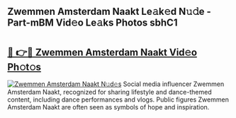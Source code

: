 ## Zwemmen Amsterdam Naakt Le𝚊k𝚎d N𝚞𝚍e - Part-mBM Vid𝚎o Le𝚊ks Photos sbhC1

# <h2><a href="http://fbaoe45.evod.top/?m=Zwemmen+Amsterdam+Naakt">🔗 👉🔴 Zwemmen Amsterdam Naakt Vid𝚎o Ph𝚘t𝚘s</a></h2>

[![Zwemmen Amsterdam Naakt N𝚞d𝚎s](https://i.imgur.com/8V9OHl7.gif)](http://fbaoe45.evod.top/?m=Zwemmen+Amsterdam+Naakt)
Social media influencer Zwemmen Amsterdam Naakt, recognized for sharing lifestyle and dance-themed content, including dance performances and vlogs. Public figures Zwemmen Amsterdam Naakt are often seen as symbols of hope and inspiration. 
